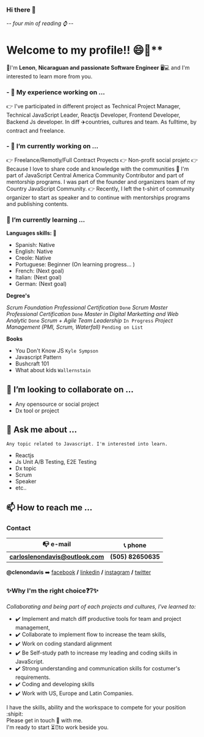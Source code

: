 ### Hi there 👋

*-- four min of reading ⌚ --*

# Welcome to my profile!! 😄🙏**

📣I'm **Lenon**, **Nicaraguan and passionate Software Engineer** 🖥💻 and I'm interested to learn more from you.

### - 🔭 My experience working on ...

👉 I've participated in different project as Technical Project Manager, Technical JavaScript Leader, Reactjs Developer, Frontend Developer, Backend Js developer. In diff ✈️countries, cultures and team. As fulltime, by contract and freelance.

### - 🔭 I’m currently working on ...

👉 Freelance/Remotly/Full Contract Proyects
👉 Non-profit social projetc
👉 Because I love to share code and knowledge with the communities 👥 I'm part of JavaScript Central America Community Contributor and part of mentorship programs. I was part of the founder and organizers team of my Country JavaScript Community.
👉 Recently, I left the t-shirt of community organizer to start as speaker and to continue with mentorships programs and publishing contents.

### 🌱 I’m currently learning ...

**Languages skills: 🎏**

* Spanish: Native
* English: Native
* Creole: Native
* Portuguese: Beginner (On learning progress… )
* French: (Next goal)
* Italian: (Next goal)
* German: (Next goal)

**Degree's**

*Scrum Foundation Professional Certification* `Done`
*Scrum Master Professional Certification* `Done`
*Master in Digital Marketting and Web Analytic* `Done`
*Scrum + Agile Team Leadership* `In Progress`
*Project Management (PMI, Scrum, Waterfall)* `Pending on List`


**Books**

* You Don't Know JS `Kyle Sympson`
* Javascript Pattern
* Bushcraft 101
* What about kids `Wallernstain`

## 👯 I’m looking to collaborate on ...

* Any opensource or social project
* Dx tool or project

## 💬 Ask me about ...

`Any topic related to Javascript. I'm interested into learn.`

* Reactjs
* Js Unit A/B Testing, E2E Testing
* Dx topic
* Scrum
* Speaker
* etc..

## 📫 How to reach me ...

### Contact

:mailbox_with_no_mail: e-mail | :telephone_receiver: phone
------------ | -------------
**carloslenondavis@outlook.com** | **(505) 82650635**

**@clenondavis** :arrow_right: 
[facebook](https://www.facebook.com/clenondavis) **/** [linkedin](https://www.linkedin.com/in/clenondavis/) **/** [instagram](https://www.instagram.com/clenondavis/) **/** [twitter](https://twitter.com/clenondavis)

### ✨Why I'm the right choice❓❔✨

*Collaborating and being part of each projects and cultures, I've learned to:*

* ✔️ Implement and match diff productive tools for team and project management,
* ✔️ Collaborate to implement flow to increase the team skills,
* ✔️ Work on coding standard alignment
* ✔️ Be Self-study path to increase my leading and coding skills in JavaScript.
* ✔️ Strong understanding and communication skills for costumer's requirements.
* ✔️ Coding and developing skills
* ✔️ Work with US, Europe and Latin Companies.

I have the skills, ability and the workspace to compete for your position :shipit:\
Please get in touch 📢 with me.\
I'm ready to start ⏳⏰to work beside you.
